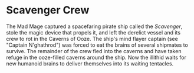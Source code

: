 # Scavenger Crew

The Mad Mage captured a spacefaring pirate ship called the *Scavenger*, stole the magic device that propels it, and left the derelict vessel and its crew to rot in the Caverns of Ooze. The ship's mind flayer captain (see "Captain N'ghathrod") was forced to eat the brains of several shipmates to survive. The remainder of the crew fled into the caverns and have taken refuge in the ooze-filled caverns around the ship. Now the illithid waits for new humanoid brains to deliver themselves into its waiting tentacles.